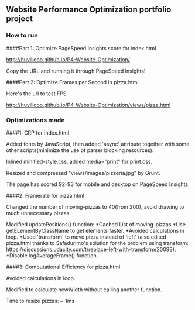 ## Website Performance Optimization portfolio project

### How to run

####Part 1: Optimize PageSpeed Insights score for index.html

http://huylllooo.github.io/P4-Website-Optimization/

Copy the URL and running it through PageSpeed Insights!

####Part 2: Optimize Frames per Second in pizza.html

Here's the url to test FPS

http://huylllooo.github.io/P4-Website-Optimization/views/pizza.html

### Optimizations made

####1: CRP for index.html

Added fonts by JavaScript, then added 'async' attribute together with some other scripts(minimize the use of parser blocking resources).

Inlined minified-style.css, added media="print" for print.css.

Resized and compressed "views/images/pizzeria.jpg" by Grunt.

The page has scored 92-93 for mobile and desktop on PageSpeed Insights

####2: Framerate for pizza.html

Changed the number of moving-pizzas to 40(from 200), avoid drawing to much unnecessary pizzas.

Modified updatePositions() function:
*Cached List of moving-pizzas
*Use getELementByClassName to get elements faster.
*Avoided calculations in loop.
*Used 'transform' to move pizza instead of 'left' (also edited pizza.html thanks to Safadurimo's solution for the problem using transform: https://discussions.udacity.com/t/replace-left-with-transform/20093).
*Disable logAverageFrame() function.

####3: Computational Efficiency for pizza.html

Avoided calculations in loop.

Modified to calculate newWidth without calling another function.

Time to resize pizzas: ~ 1ms